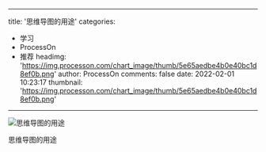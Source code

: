 
---
title: '思维导图的用途'
categories: 
 - 学习
 - ProcessOn
 - 推荐
headimg: 'https://img.processon.com/chart_image/thumb/5e65aedbe4b0e40bc1d8ef0b.png'
author: ProcessOn
comments: false
date: 2022-02-01 10:23:17
thumbnail: 'https://img.processon.com/chart_image/thumb/5e65aedbe4b0e40bc1d8ef0b.png'
---

<div>   
<img class="thumb" alt="思维导图的用途" src="https://img.processon.com/chart_image/thumb/5e65aedbe4b0e40bc1d8ef0b.png" referrerpolicy="no-referrer">
<p>思维导图的用途</p>  
</div>
            